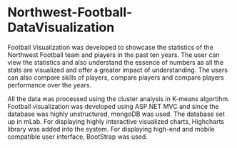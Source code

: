 # Northwest-Football-DataVisualization

Football Visualization was developed to showcase the statistics of the Northwest Football team and players in the past ten years. The user can view the statistics and also understand the essence of numbers as all the stats are visualized and offer a greater impact of understanding. The users can also compare skills of players, compare players and compare players performance over the years.

All the data was processed using the cluster analysis in K-means algortihm. Football visualization was developed using ASP.NET MVC and since the database was highly unstructured, mongoDB was used. The database set up in mLab. For displaying highly interactive visualized charts, Highcharts library was added into the system. For displaying high-end and mobile compatible user interface, BootStrap was used.

